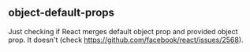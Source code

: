 ## object-default-props

Just checking if React merges default object prop and provided object prop. It doesn't (check https://github.com/facebook/react/issues/2568).